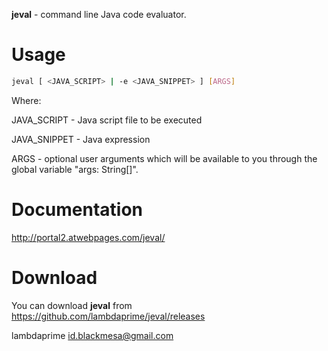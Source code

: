 **jeval** - command line Java code evaluator.

# Usage

```bash
jeval [ <JAVA_SCRIPT> | -e <JAVA_SNIPPET> ] [ARGS]
```

Where: 

JAVA_SCRIPT - Java script file to be executed

JAVA_SNIPPET - Java expression

ARGS - optional user arguments which will be available to you through the global variable "args: String[]". 

# Documentation

http://portal2.atwebpages.com/jeval/

# Download

You can download **jeval** from <https://github.com/lambdaprime/jeval/releases>


lambdaprime <id.blackmesa@gmail.com>
